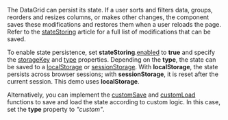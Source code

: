 The DataGrid can persist its state. If a user sorts and filters data, groups, reorders and resizes columns, or makes other changes, the component saves these modifications and restores them when a user reloads the page. Refer to the [stateStoring](/Documentation/ApiReference/UI_Components/dxDataGrid/Configuration/stateStoring/) article for a full list of modifications that can be saved.

To enable state persistence, set **stateStoring**.[enabled](/Documentation/ApiReference/UI_Components/dxDataGrid/Configuration/stateStoring/#enabled) to **true** and specify the [storageKey](/Documentation/ApiReference/UI_Components/dxDataGrid/Configuration/stateStoring/#storageKey) and [type](/Documentation/ApiReference/UI_Components/dxDataGrid/Configuration/stateStoring/#type) properties. Depending on the **type**, the state can be saved to a <a href="https://developer.mozilla.org/en-US/docs/Web/API/Window/localStorage" target="_blank">localStorage</a> or <a href="https://developer.mozilla.org/en-US/docs/Web/API/Window/sessionStorage" target="_blank">sessionStorage</a>. With **localStorage**, the state persists across browser sessions; with **sessionStorage**, it is reset after the current session. This demo uses **localStorage**.

Alternatively, you can implement the [customSave](/Documentation/ApiReference/UI_Components/dxDataGrid/Configuration/stateStoring/#customSave) and [customLoad](/Documentation/ApiReference/UI_Components/dxDataGrid/Configuration/stateStoring/#customLoad) functions to save and load the state according to custom logic. In this case, set the **type** property to *"custom"*.
